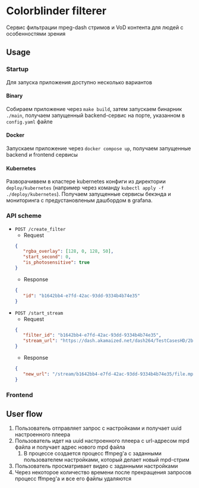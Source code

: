 # Colorblinder filterer
Сервис фильтрации mpeg-dash стримов и VoD контента для людей с особенностями зрения

## Usage

### Startup
Для запуска приложения доступно несколько вариантов

#### Binary
Собираем приложение через `make build`, затем запускаем бинарник `./main`,
получаем запущенный backend-сервис на порте, указанном в `config.yaml` файле

#### Docker
Запускаем приложение через `docker compose up`, получаем запущенные backend и frontend сервисы

#### Kubernetes
Разворачиввем в кластере kubernetes конфиги из директории `deploy/kubernetes` (например через команду `kubectl apply -f ./deploy/kubernetes`).
Получаем запущенные сервисы бекэнда и мониторинга с предустановленым дашбордом в grafana.

### API scheme

- `POST /create_filter`
   - Request
   ```json
   {
      "rgba_overlay": [128, 0, 128, 50],
      "start_second": 0,
      "is_photosensitive": true
   }
   ```
   - Response
   ```json
   {
      "id": "b1642bb4-e7fd-42ac-93dd-9334b4b74e35"
   }
   ```
- `POST /start_stream`
   - Request
   ```json
   {
      "filter_id": "b1642bb4-e7fd-42ac-93dd-9334b4b74e35",
      "stream_url": "https://dash.akamaized.net/dash264/TestCasesHD/2b/qualcomm/1/MultiResMPEG2.mpd"
   }
   ```
   - Response
   ```json
   {
      "new_url": "/stream/b1642bb4-e7fd-42ac-93dd-9334b4b74e35/file.mpd"
   }
   ```

### Frontend

## User flow
1. Пользователь отправляет запрос с настройками и получает uuid настроенного плеера
2. Пользователь идет на uuid настроенного плеера с url-адресом mpd файла и получает адрес нового mpd файла
   1. В процессе создается процесс ffmpeg'а с заданными пользователем настройками, который делает новый mpd-стрим
3. Пользователь просматривает видео с заданными настройками
4. Через некоторое количество времени после прекращения запросов процесс ffmpeg'а и все его файлы удаляются
